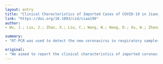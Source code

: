 ```yaml
---
layout: entry
title: "Clinical Characteristics of Imported Cases of COVID-19 in Jiangsu Province: A Multicenter Descriptive Study"
link: "https://doi.org/10.1093/cid/ciaa199"
author:
- Wu, J.; Liu, J.; Zhao, X.; Liu, C.; Wang, W.; Wang, D.; Xu, W.; Zhang, C.; Yu, J.; Jiang, B.; Cao, H.; Li, L.

summary:
- "RT-PCR was used to detect the new coronavirus in respiratory samples. Of the 80 patients infected with COVID-19, 41 patients were female. The main clinical manifestations of the patients were fever and cough. Only 3 patients showed liver dysfunction. Up to now, 21 cases were discharged from the hospital, and no patient died. Infected patients may be falsely excluded based on two consecutively negative respiratory pathogenic nucleic acid test results."

original:
- "We aimed to report the clinical characteristics of imported coronavirus disease-19 (COVID-19) in Jiangsu Province. METHODS: We retrospectively investigated the clinical, imaging, and laboratory characteristics of confirmed cases of COVID-19 with WHO interim guidance in three Grade A hospitals of Jiangsu from Jan 22 to Feb 14, 2020. Real time RT-PCR was used to detect the new coronavirus in respiratory samples. RESULTS: Of the 80 patients infected with COVID-19, 41 patients were female, with a median age of 46.1 years. Except for 3 severe patients, the rest of the 77 patients exhibited mild or moderate symptoms. 9 patients were unconfirmed until a third-time nucleic acid test. 38 cases had a history of chronic diseases. The main clinical manifestations of the patients were fever and cough, which accounted for 63 cases (78.75%) and 51 cases (-63.75%) respectively. Only 3 patients (3.75%) showed liver dysfunction. Imaging examination showed that 55 patients (-68.75%) showed abnormal, 25 cases (31.25%) had no abnormal density shadow in the parenchyma of both lungs. Up to now, 21 cases were discharged from the hospital, and no patient died. The average length of stay for discharged patients was 8 days. CONCLUSIONS: Compared with the cases in Wuhan, the cases in Jiangsu exhibited mild or moderate symptoms and no obvious gender susceptivity. The proportion of patients having liver dysfunction and abnormal CT imaging was relatively lower than that of Wuhan. Notably, infected patients may be falsely excluded based on two consecutively negative respiratory pathogenic nucleic acid test results."
---
```


